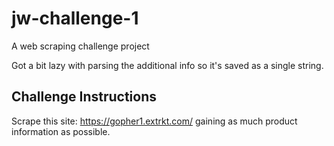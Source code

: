 # jw-challenge-1
A web scraping challenge project

Got a bit lazy with parsing the additional info so it's saved as a single string.

## Challenge Instructions
Scrape this site: https://gopher1.extrkt.com/ gaining as much product information as possible.
